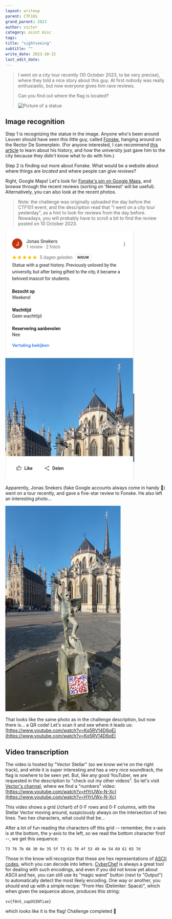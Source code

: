 ```yaml
---
layout: writeup
parent: CTF101
grand_parent: 2023
author: victor
category: osint misc
tags: 
title: "sightseeing"
subtitle: ""
write_date: 2023-10-15
last_edit_date:
---
```


> I went on a city tour recently (10 October 2023, to be very precise), where they told a nice story about this guy. 
> At first nobody was really enthusiastic, but now everyone gives him rave reviews.
>
> Can you find out where the flag is located?
> 
> <img src="https://play.stellarvector.be/files/7c0699baeb6d79a4effc86384a0303be/IMG_20230930_101436.jpg" width="360" alt="Picture of a statue">

## Image recognition

Step 1 is recognizing the statue in the image. 
Anyone who's been around Leuven should have seen this little guy, called [Fonske](https://nl.wikipedia.org/wiki/Fonske), hanging around on the Rector De Somerplein. 
(For anyone interested, I can recommend [this article](https://www.nieuwsblad.be/cnt/blpla_20121018_001) to learn about his history, and how the university just gave him to the city because they didn't know what to do with him.)

Step 2 is finding out more about Fonske. 
What would be a website about where things are *located* and where people can give *reviews*?

Right, Google Maps! 
Let's look for [Fonske's pin on Google Maps](https://maps.app.goo.gl/H6T7Z4aMGrg9Xs8d6), and browse through the recent reviews (sorting on 'Newest' will be useful). 
Alternatively, you can also look at the recent photos. 

> Note: the challenge was originally uploaded the day before the CTF101 event, and the description read that "I went on a city tour yesterday", as a hint to look for reviews from the day before. Nowadays, you will probably have to scroll a bit to find the review posted on 10 October 2023.

![Google Maps review for Fonske](sightseeing-screenshot1.png)

Apparently, Jonas Snekers (fake Google accounts always come in handy 👀) went on a tour recently, and gave a five-star review to Fonske. 
He also left an interesting photo...

<img src="sightseeing-photo2.jpg" width="360" alt="Photo of Fonske with a QR code">

That looks like the same photo as in the challenge description, but now there is... a QR code! 
Let's scan it and see where it leads us: [https://www.youtube.com/watch?v=Kq5RV14D6qE](https://www.youtube.com/watch?v=Kq5RV14D6qE)

## Video transcription
The video is hosted by "Vector Stellar" (so we know we're on the right track), and while it is super interesting and has a very nice soundtrack, the flag is nowhere to be seen yet.
But, like any good YouTuber, we are requested in the description to "check out my other videos". 
So let's visit [Vector's channel](https://www.youtube.com/@VectorStellar), where we find a "numbers" video: [https://www.youtube.com/watch?v=HYrUWx-N-Xc](https://www.youtube.com/watch?v=HYrUWx-N-Xc)

This video shows a grid (/chart) of 0-F rows and 0-F columns, with the Stellar Vector moving around, suspiciously always on the intersection of two lines. 
Two hex characters, what could that be...

After a lot of fun reading the characters off this grid -- remember, the x-axis is at the bottom, the y-axis to the left, so we read the bottom character first! --, we get this sequence:

`73 76 7b 66 30 6e 35 5f 73 61 70 4f 53 49 4e 54 69 61 65 7d`

Those in the know will recognize that these are hex representations of [ASCII codes](https://en.wikipedia.org/wiki/ASCII), which you can decode into letters.
[CyberChef](https://gchq.github.io/CyberChef/) is always a great tool for dealing with such encodings, and even if you did not know yet about ASCII and hex, you can still use its "magic wand" button (next to "Output") to automatically detect the most likely encoding. 
One way or another, you should end up with a simple recipe: "From Hex (Delimiter: Space)", which when given the sequence above, produces this string:

`sv{f0n5_sapOSINTiae}`

which looks like it is the flag! Challenge completed 👊
